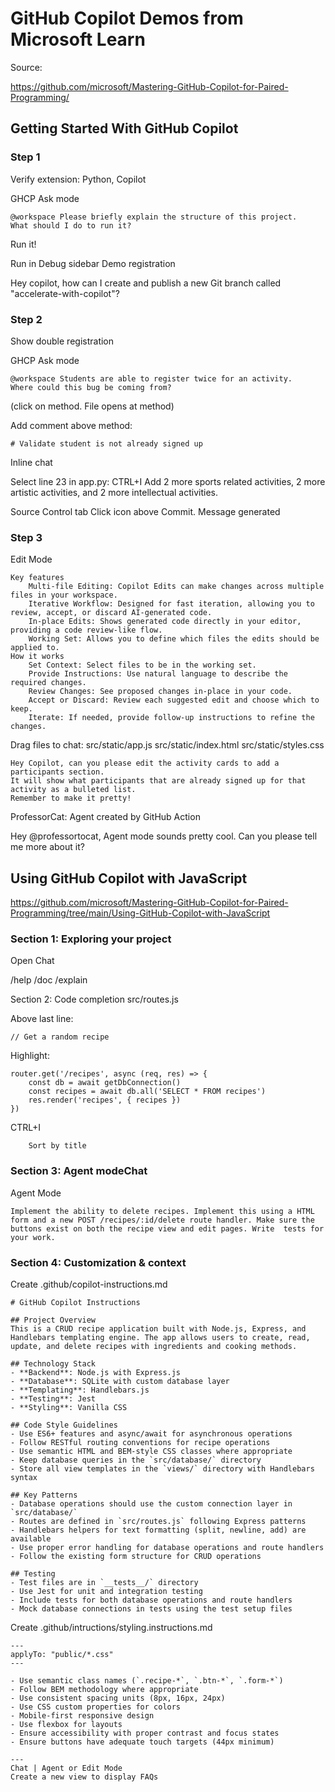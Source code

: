 # GitHub Copilot Demos from Microsoft Learn

Source:

https://github.com/microsoft/Mastering-GitHub-Copilot-for-Paired-Programming/

## Getting Started With GitHub Copilot


### Step 1

Verify extension: Python, Copilot

GHCP Ask mode

```
@workspace Please briefly explain the structure of this project.
What should I do to run it?
```

Run it!

Run in Debug sidebar
Demo registration

Hey copilot, how can I create and publish a new Git branch called "accelerate-with-copilot"?

### Step 2

Show double registration

GHCP Ask mode

```
@workspace Students are able to register twice for an activity.
Where could this bug be coming from?
```
(click on method. File opens at method)

Add comment above method:

```
# Validate student is not already signed up
```


Inline chat

Select line 23 in app.py:
CTRL+I
Add 2 more sports related activities, 2 more artistic
activities, and 2 more intellectual activities.

Source Control tab
Click icon above Commit. Message generated

### Step 3

Edit Mode

	Key features
		Multi-file Editing: Copilot Edits can make changes across multiple files in your workspace.
		Iterative Workflow: Designed for fast iteration, allowing you to review, accept, or discard AI-generated code.
		In-place Edits: Shows generated code directly in your editor, providing a code review-like flow.
		Working Set: Allows you to define which files the edits should be applied to.
	How it works
		Set Context: Select files to be in the working set.
		Provide Instructions: Use natural language to describe the required changes.
		Review Changes: See proposed changes in-place in your code.
		Accept or Discard: Review each suggested edit and choose which to keep.
		Iterate: If needed, provide follow-up instructions to refine the changes.

Drag files to chat:
	src/static/app.js
	src/static/index.html
	src/static/styles.css

```
Hey Copilot, can you please edit the activity cards to add a participants section.
It will show what participants that are already signed up for that activity as a bulleted list.
Remember to make it pretty!
```

ProfessorCat: Agent created by GitHub Action

Hey @professortocat, Agent mode sounds pretty cool. Can you please tell me more about it?

## Using GitHub Copilot with JavaScript

https://github.com/microsoft/Mastering-GitHub-Copilot-for-Paired-Programming/tree/main/Using-GitHub-Copilot-with-JavaScript

### Section 1: Exploring your project

Open Chat

/help
/doc
/explain

Section 2: Code completion
src/routes.js

Above last line:

```
// Get a random recipe
```

Highlight:

```
router.get('/recipes', async (req, res) => {
	const db = await getDbConnection()
	const recipes = await db.all('SELECT * FROM recipes')
	res.render('recipes', { recipes })
})
```

CTRL+I
```
	Sort by title
```

### Section 3: Agent modeChat

Agent Mode
```
Implement the ability to delete recipes. Implement this using a HTML form and a new POST /recipes/:id/delete route handler. Make sure the buttons exist on both the recipe view and edit pages. Write  tests for your work.
```

### Section 4: Customization & context

Create .github/copilot-instructions.md

```
# GitHub Copilot Instructions

## Project Overview
This is a CRUD recipe application built with Node.js, Express, and Handlebars templating engine. The app allows users to create, read, update, and delete recipes with ingredients and cooking methods.

## Technology Stack
- **Backend**: Node.js with Express.js
- **Database**: SQLite with custom database layer
- **Templating**: Handlebars.js
- **Testing**: Jest
- **Styling**: Vanilla CSS

## Code Style Guidelines
- Use ES6+ features and async/await for asynchronous operations
- Follow RESTful routing conventions for recipe operations
- Use semantic HTML and BEM-style CSS classes where appropriate
- Keep database queries in the `src/database/` directory
- Store all view templates in the `views/` directory with Handlebars syntax

## Key Patterns
- Database operations should use the custom connection layer in `src/database/`
- Routes are defined in `src/routes.js` following Express patterns
- Handlebars helpers for text formatting (split, newline, add) are available
- Use proper error handling for database operations and route handlers
- Follow the existing form structure for CRUD operations

## Testing
- Test files are in `__tests__/` directory
- Use Jest for unit and integration testing
- Include tests for both database operations and route handlers
- Mock database connections in tests using the test setup files
```

Create .github/intructions/styling.instructions.md
```
---
applyTo: "public/*.css"
---

- Use semantic class names (`.recipe-*`, `.btn-*`, `.form-*`)
- Follow BEM methodology where appropriate
- Use consistent spacing units (8px, 16px, 24px)
- Use CSS custom properties for colors
- Mobile-first responsive design
- Use flexbox for layouts
- Ensure accessibility with proper contrast and focus states
- Ensure buttons have adequate touch targets (44px minimum)

---
Chat | Agent or Edit Mode
Create a new view to display FAQs
```

